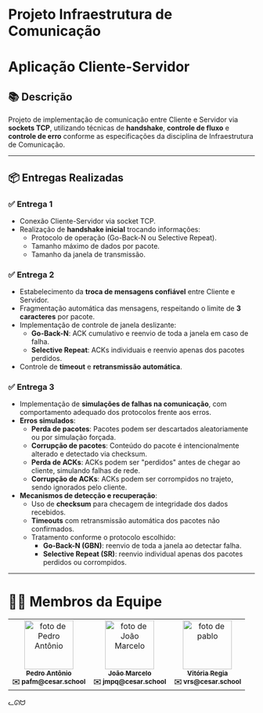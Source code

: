 #  Projeto Infraestrutura de Comunicação
# Aplicação Cliente-Servidor

## 📚 Descrição

Projeto de implementação de comunicação entre Cliente e Servidor via **sockets TCP**, utilizando técnicas de **handshake**, **controle de fluxo** e **controle de erro** conforme as especificações da disciplina de Infraestrutura de Comunicação.

---

## 📦 Entregas Realizadas

### ✅ Entrega 1

- Conexão Cliente-Servidor via socket TCP.
- Realização de **handshake inicial** trocando informações:
  - Protocolo de operação (Go-Back-N ou Selective Repeat).
  - Tamanho máximo de dados por pacote.
  - Tamanho da janela de transmissão.

### ✅ Entrega 2

- Estabelecimento da **troca de mensagens confiável** entre Cliente e Servidor.
- Fragmentação automática das mensagens, respeitando o limite de **3 caracteres** por pacote.
- Implementação de controle de janela deslizante:
  - **Go-Back-N**: ACK cumulativo e reenvio de toda a janela em caso de falha.
  - **Selective Repeat**: ACKs individuais e reenvio apenas dos pacotes perdidos.
- Controle de **timeout** e **retransmissão automática**.

### ✅ Entrega 3

- Implementação de **simulações de falhas na comunicação**, com comportamento adequado dos protocolos frente aos erros.
- **Erros simulados**:
  - **Perda de pacotes**: Pacotes podem ser descartados aleatoriamente ou por simulação forçada.
  - **Corrupção de pacotes**: Conteúdo do pacote é intencionalmente alterado e detectado via checksum.
  - **Perda de ACKs**: ACKs podem ser "perdidos" antes de chegar ao cliente, simulando falhas de rede.
  - **Corrupção de ACKs**: ACKs podem ser corrompidos no trajeto, sendo ignorados pelo cliente.
- **Mecanismos de detecção e recuperação**:
  - Uso de **checksum** para checagem de integridade dos dados recebidos.
  - **Timeouts** com retransmissão automática dos pacotes não confirmados.
  - Tratamento conforme o protocolo escolhido:
    - **Go-Back-N (GBN)**: reenvio de toda a janela ao detectar falha.
    - **Selective Repeat (SR)**: reenvio individual apenas dos pacotes perdidos ou corrompidos.

---

# 👩‍💻 Membros da Equipe
<table>
  <tr>
    <td align="center">
      <a href="https://github.com/lovepxdro">
        <img src="https://avatars.githubusercontent.com/lovepxdro" width="100px;" alt="foto de Pedro Antônio"/>
        <br>
        <sub><b>Pedro Antônio</b></sub>
      </a>
      <br>
      <sub><b>✉️ pafm@cesar.school</b></sub>
    </td>
    <td align="center">
      <a href="https://github.com/the-lazy-programmer">
        <img src="https://avatars.githubusercontent.com/the-lazy-programmer" width="100px;" alt="foto de João Marcelo"/>
        <br>
        <sub><b>João Marcelo</b></sub>
      </a>
      <br>
      <sub><b>✉️ jmpq@cesar.school</b></sub>
    </td>
    <td align="center">
      <a href="https://github.com/vitoriaregia21">
        <img src="https://avatars.githubusercontent.com/vitoriaregia21" width="100px;" alt="foto de pablo"/>
        <br>
        <sub><b>Vitória Regia</b></sub>
      </a>
      <br>
      <sub><b>✉️ vrs@cesar.school</b></sub>
    </td>
  </tr>
</table>

ᓚᘏᗢ

